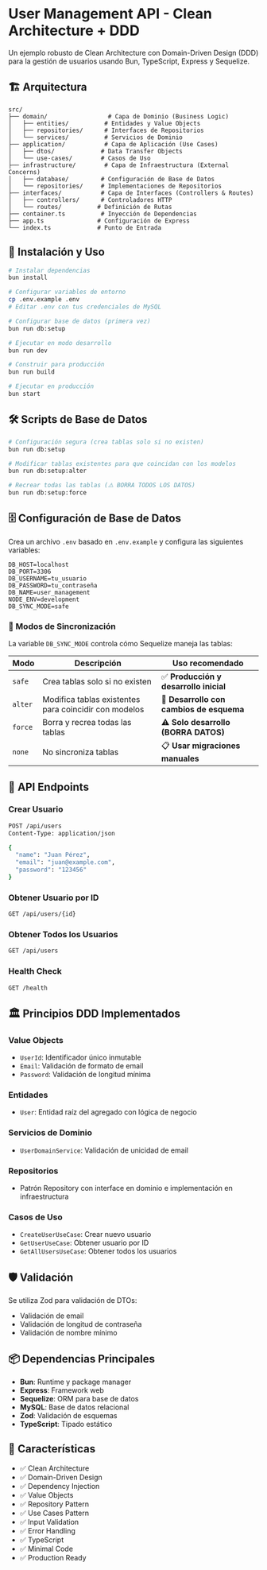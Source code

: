 # User Management API - Clean Architecture + DDD

Un ejemplo robusto de Clean Architecture con Domain-Driven Design (DDD) para la gestión de usuarios usando Bun, TypeScript, Express y Sequelize.

## 🏗️ Arquitectura

```
src/
├── domain/                 # Capa de Dominio (Business Logic)
│   ├── entities/          # Entidades y Value Objects
│   ├── repositories/      # Interfaces de Repositorios
│   └── services/          # Servicios de Dominio
├── application/           # Capa de Aplicación (Use Cases)
│   ├── dtos/             # Data Transfer Objects
│   └── use-cases/        # Casos de Uso
├── infrastructure/        # Capa de Infraestructura (External Concerns)
│   ├── database/         # Configuración de Base de Datos
│   └── repositories/     # Implementaciones de Repositorios
├── interfaces/           # Capa de Interfaces (Controllers & Routes)
│   ├── controllers/      # Controladores HTTP
│   └── routes/          # Definición de Rutas
├── container.ts          # Inyección de Dependencias
├── app.ts               # Configuración de Express
└── index.ts             # Punto de Entrada
```

## 🚀 Instalación y Uso

```bash
# Instalar dependencias
bun install

# Configurar variables de entorno
cp .env.example .env
# Editar .env con tus credenciales de MySQL

# Configurar base de datos (primera vez)
bun run db:setup

# Ejecutar en modo desarrollo
bun run dev

# Construir para producción
bun run build

# Ejecutar en producción
bun start
```

## 🛠️ Scripts de Base de Datos

```bash
# Configuración segura (crea tablas solo si no existen)
bun run db:setup

# Modificar tablas existentes para que coincidan con los modelos
bun run db:setup:alter

# Recrear todas las tablas (⚠️ BORRA TODOS LOS DATOS)
bun run db:setup:force
```

## 🗄️ Configuración de Base de Datos

Crea un archivo `.env` basado en `.env.example` y configura las siguientes variables:

```env
DB_HOST=localhost
DB_PORT=3306
DB_USERNAME=tu_usuario
DB_PASSWORD=tu_contraseña
DB_NAME=user_management
NODE_ENV=development
DB_SYNC_MODE=safe
```

### 🔄 Modos de Sincronización

La variable `DB_SYNC_MODE` controla cómo Sequelize maneja las tablas:

| Modo | Descripción | Uso recomendado |
|------|------------|-----------------|
| `safe` | Crea tablas solo si no existen | ✅ **Producción y desarrollo inicial** |
| `alter` | Modifica tablas existentes para coincidir con modelos | 🔧 **Desarrollo con cambios de esquema** |
| `force` | Borra y recrea todas las tablas | ⚠️ **Solo desarrollo (BORRA DATOS)** |
| `none` | No sincroniza tablas | 📋 **Usar migraciones manuales** |

## 📡 API Endpoints

### Crear Usuario
```bash
POST /api/users
Content-Type: application/json

{
  "name": "Juan Pérez",
  "email": "juan@example.com",
  "password": "123456"
}
```

### Obtener Usuario por ID
```bash
GET /api/users/{id}
```

### Obtener Todos los Usuarios
```bash
GET /api/users
```

### Health Check
```bash
GET /health
```

## 🏛️ Principios DDD Implementados

### Value Objects
- `UserId`: Identificador único inmutable
- `Email`: Validación de formato de email
- `Password`: Validación de longitud mínima

### Entidades
- `User`: Entidad raíz del agregado con lógica de negocio

### Servicios de Dominio
- `UserDomainService`: Validación de unicidad de email

### Repositorios
- Patrón Repository con interface en dominio e implementación en infraestructura

### Casos de Uso
- `CreateUserUseCase`: Crear nuevo usuario
- `GetUserUseCase`: Obtener usuario por ID
- `GetAllUsersUseCase`: Obtener todos los usuarios

## 🛡️ Validación

Se utiliza Zod para validación de DTOs:
- Validación de email
- Validación de longitud de contraseña
- Validación de nombre mínimo

## 📦 Dependencias Principales

- **Bun**: Runtime y package manager
- **Express**: Framework web
- **Sequelize**: ORM para base de datos
- **MySQL**: Base de datos relacional
- **Zod**: Validación de esquemas
- **TypeScript**: Tipado estático

## 🎯 Características

- ✅ Clean Architecture
- ✅ Domain-Driven Design
- ✅ Dependency Injection
- ✅ Value Objects
- ✅ Repository Pattern
- ✅ Use Cases Pattern
- ✅ Input Validation
- ✅ Error Handling
- ✅ TypeScript
- ✅ Minimal Code
- ✅ Production Ready
